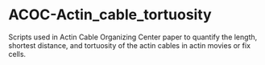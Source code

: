 # ACOC-Actin_cable_tortuosity
Scripts used in Actin Cable Organizing Center paper to quantify the length, shortest distance, and tortuosity of the actin cables in actin movies or fix cells.
